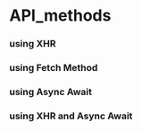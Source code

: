 # API_methods
### using XHR
### using Fetch Method
### using Async Await
### using XHR and Async Await
